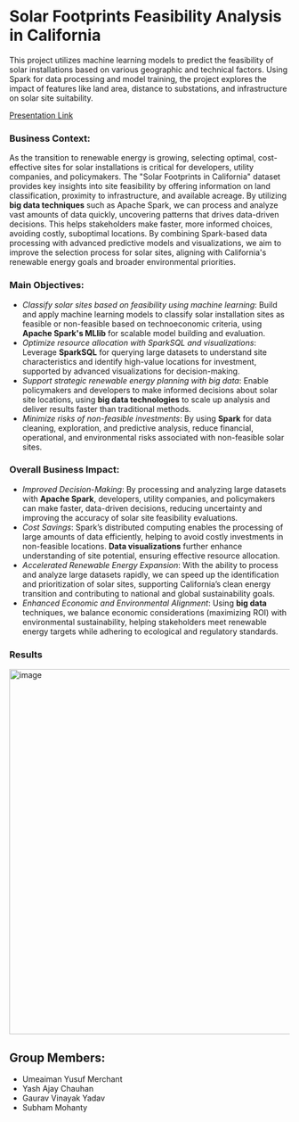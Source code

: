 # Solar Footprints Feasibility Analysis in California

This project utilizes machine learning models to predict the feasibility of solar installations based on various geographic and technical factors. Using Spark for data processing and model training, the project explores the impact of features like land area, distance to substations, and infrastructure on solar site suitability.

[Presentation Link](https://usfedu-my.sharepoint.com/:v:/g/personal/yadavg_usf_edu/EXwbC7wvSo5LiaU6Obk_kYQByXWKDb_7grCEV3q8PBTyQw?e=SVrFWQ)


### Business Context:

As the transition to renewable energy is growing, selecting optimal, cost-effective sites for solar installations is critical for developers, utility companies, and policymakers. The "Solar Footprints in California" dataset provides key insights into site feasibility by offering information on land classification, proximity to infrastructure, and available acreage. By utilizing **big data techniques** such as Apache Spark, we can process and analyze vast amounts of data quickly, uncovering patterns that drives data-driven decisions. This helps stakeholders make faster, more informed choices, avoiding costly, suboptimal locations. By combining Spark-based data processing with advanced predictive models and visualizations, we aim to improve the selection process for solar sites, aligning with California's renewable energy goals and broader environmental priorities.

### Main Objectives:

- _Classify solar sites based on feasibility using machine learning_: Build and apply machine learning models to classify solar installation sites as feasible or non-feasible based on technoeconomic criteria, using **Apache Spark's MLlib** for scalable model building and evaluation.
- _Optimize resource allocation with SparkSQL and visualizations_: Leverage **SparkSQL** for querying large datasets to understand site characteristics and identify high-value locations for investment, supported by advanced visualizations for decision-making.
- _Support strategic renewable energy planning with big data_: Enable policymakers and developers to make informed decisions about solar site locations, using **big data technologies** to scale up analysis and deliver results faster than traditional methods.
- _Minimize risks of non-feasible investments_: By using **Spark** for data cleaning, exploration, and predictive analysis, reduce financial, operational, and environmental risks associated with non-feasible solar sites.

### Overall Business Impact:

- _Improved Decision-Making_: By processing and analyzing large datasets with **Apache Spark**, developers, utility companies, and policymakers can make faster, data-driven decisions, reducing uncertainty and improving the accuracy of solar site feasibility evaluations.
- _Cost Savings_: Spark’s distributed computing enables the processing of large amounts of data efficiently, helping to avoid costly investments in non-feasible locations. **Data visualizations** further enhance understanding of site potential, ensuring effective resource allocation.
- _Accelerated Renewable Energy Expansion_: With the ability to process and analyze large datasets rapidly, we can speed up the identification and prioritization of solar sites, supporting California’s clean energy transition and contributing to national and global sustainability goals.
- _Enhanced Economic and Environmental Alignment_: Using **big data** techniques, we balance economic considerations (maximizing ROI) with environmental sustainability, helping stakeholders meet renewable energy targets while adhering to ecological and regulatory standards.

### Results

<img width="655" alt="image" src="https://github.com/user-attachments/assets/5c7fd03b-02cc-472c-9f56-3fa8ee4d1cb3" />


## Group Members:
- Umeaiman Yusuf Merchant
- Yash Ajay Chauhan
- Gaurav Vinayak Yadav
- Subham Mohanty
